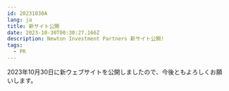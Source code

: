 ```yaml
---
id: 20231030A
lang: ja
title: 新サイト公開
date: 2023-10-30T00:30:27.166Z
description: Newton Investment Partners 新サイト公開!
tags:
  - PR
---
```


2023年10月30日に新ウェブサイトを公開しましたので、今後ともよろしくお願いします。

